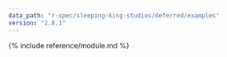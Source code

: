```yaml
---
data_path: "r-spec/sleeping-king-studios/deferred/examples"
version: "2.8.1"
---
```


{% include reference/module.md %}
